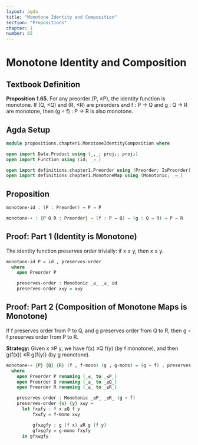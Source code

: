 ```yaml
---
layout: agda
title: "Monotone Identity and Composition"
section: "Propositions"
chapter: 1
number: 65
---
```


# Monotone Identity and Composition

## Textbook Definition

**Proposition 1.65.** For any preorder (P, ≤P), the identity function is monotone. If (Q, ≤Q) and (R, ≤R) are preorders and f : P → Q and g : Q → R are monotone, then (g ∘ f) : P → R is also monotone.

## Agda Setup

```agda
module propositions.chapter1.MonotoneIdentityComposition where

open import Data.Product using (_,_; proj₁; proj₂)
open import Function using (id; _∘_)

open import definitions.chapter1.Preorder using (Preorder; IsPreorder)
open import definitions.chapter1.MonotoneMap using (Monotonic; _⇒_)
```

## Proposition

```agda
monotone-id : (P : Preorder) → P ⇒ P

monotone-∘ : {P Q R : Preorder} → (f : P ⇒ Q) → (g : Q ⇒ R) → P ⇒ R
```

## Proof: Part 1 (Identity is Monotone)

The identity function preserves order trivially: if x ≤ y, then x ≤ y.

```agda
monotone-id P = id , preserves-order
  where
    open Preorder P

    preserves-order : Monotonic _≤_ _≤_ id
    preserves-order x≤y = x≤y
```

## Proof: Part 2 (Composition of Monotone Maps is Monotone)

If f preserves order from P to Q, and g preserves order from Q to R, then g ∘ f preserves order from P to R.

**Strategy:** Given x ≤P y, we have f(x) ≤Q f(y) (by f monotone), and then g(f(x)) ≤R g(f(y)) (by g monotone).

```agda
monotone-∘ {P} {Q} {R} (f , f-mono) (g , g-mono) = (g ∘ f) , preserves-order
  where
    open Preorder P renaming (_≤_ to _≤P_)
    open Preorder Q renaming (_≤_ to _≤Q_)
    open Preorder R renaming (_≤_ to _≤R_)

    preserves-order : Monotonic _≤P_ _≤R_ (g ∘ f)
    preserves-order {x} {y} x≤y =
      let fx≤fy : f x ≤Q f y
          fx≤fy = f-mono x≤y

          gfx≤gfy : g (f x) ≤R g (f y)
          gfx≤gfy = g-mono fx≤fy
      in gfx≤gfy
```
